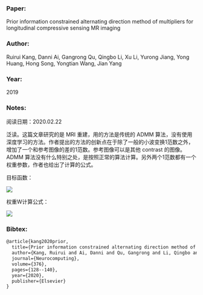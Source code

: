 ### Paper:

Prior information constrained alternating direction method of multipliers for longitudinal compressive sensing MR imaging

### Author:

Ruirui Kang, Danni Ai, Gangrong Qu, Qingbo Li, Xu Li, Yurong Jiang, Yong Huang, Hong Song, Yongtian Wang, Jian Yang

### Year:

2019

### Notes:

阅读日期：2020.02.22

泛读。这篇文章研究的是 MRI 重建，用的方法是传统的 ADMM 算法，没有使用深度学习的方法。作者提出的方法的创新点在于除了一般的小波变换1范数之外，增加了一个和参考图像的差的1范数。参考图像可以是其他 contrast 的图像。ADMM 算法没有什么特别之处，是按照正常的算法计算。另外两个1范数都有一个权重参数，作者也给出了计算的公式。

目标函数：

<img src="http://latex.codecogs.com/svg.latex? \min _{\mathbf{x}}\left\|\mathbf{F}_{u} \mathbf{x}-\mathbf{b}\right\|_{2}^{2}+\lambda_{1}\left\|\mathbf{W}_{1} \mathbf{\Phi}^{T} \mathbf{x}\right\|_{1}+\lambda_{2}\left\|\mathbf{W}_{2}\left(\mathbf{x}-\mathbf{x}_{0}\right)\right\|_{1}" border="0"/>

权重W计算公式：

<img src="http://latex.codecogs.com/svg.latex? \begin{aligned} w_{1}^{i} &=\frac{1}{1+\left[\left|\Phi^{T} \mathbf{x}\right|\right]_{i}} \\ w_{2}^{i} &=\frac{1}{1+\left[\left|\mathbf{x}-\mathbf{x}_{0}\right|\right]_{i}} \end{aligned}" border="0"/>

### Bibtex:

```latex
@article{kang2020prior,
  title={Prior information constrained alternating direction method of multipliers for longitudinal compressive sensing MR imaging},
  author={Kang, Ruirui and Ai, Danni and Qu, Gangrong and Li, Qingbo and Li, Xu and Jiang, Yurong and Huang, Yong and Song, Hong and Wang, Yongtian and Yang, Jian},
  journal={Neurocomputing},
  volume={376},
  pages={128--140},
  year={2020},
  publisher={Elsevier}
}
```

